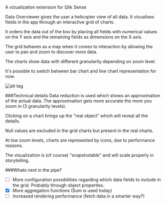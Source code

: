 A vizualization extension for Qlik Sense

Data Overviewer gives the user a helicopter view of all data. It vizualises fields in the app through an interactive grid of charts.

It orders the data out of the box by placing all fields with numerical values on the Y axis and the remaining fields as dimensions on the X axis.

The grid behaves as a map when it comes to interaction by allowing the user to pan and zoom to discover more data.

The charts show data with different granularity depending on zoom level.

It's possible to switch between bar chart and line chart representation for now.

![alt tag](https://cloud.githubusercontent.com/assets/13997395/9591419/8a0b3fcc-503b-11e5-9d94-2709a2edb0aa.gif)

###Technical details
Data reduction is used which shows an approximation of the actual data. The approximation gets more accurate the more you zoom in (3 granularity levels).

Clicking on a chart brings up the "real object" which will reveal all the details.

Null values are excluded in the grid charts but present in the real charts.

At low zoom levels, charts are represented by icons, due to performance reasons.

The visualization is (of course) "snapshotable" and will scale properly in storytelling.

###Whats next in the pipe?
- [ ] More configuration possibilities regarding which data fields to include in the grid. Probably through object properties.
- [x] More aggregation functions (Sum is used today)
- [ ] Increased rendering performance (fetch data in a smarter way?)
